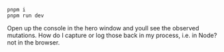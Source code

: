 ```
pnpm i
pnpm run dev
```

Open up the console in the hero window and youll see the observed mutations. How do I capture or log those back in my process, i.e. in Node? not in the browser.